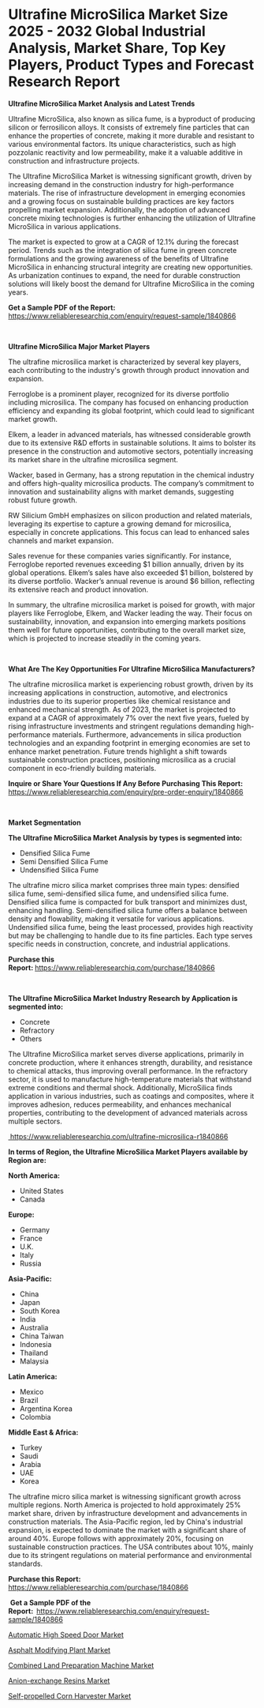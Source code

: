 <p><h1>Ultrafine MicroSilica Market Size 2025 - 2032 Global Industrial Analysis, Market Share, Top Key Players, Product Types and Forecast Research Report</h1></p><p><strong>Ultrafine MicroSilica Market Analysis and Latest Trends</strong></p>
<p><p>Ultrafine MicroSilica, also known as silica fume, is a byproduct of producing silicon or ferrosilicon alloys. It consists of extremely fine particles that can enhance the properties of concrete, making it more durable and resistant to various environmental factors. Its unique characteristics, such as high pozzolanic reactivity and low permeability, make it a valuable additive in construction and infrastructure projects.</p><p>The Ultrafine MicroSilica Market is witnessing significant growth, driven by increasing demand in the construction industry for high-performance materials. The rise of infrastructure development in emerging economies and a growing focus on sustainable building practices are key factors propelling market expansion. Additionally, the adoption of advanced concrete mixing technologies is further enhancing the utilization of Ultrafine MicroSilica in various applications.</p><p>The market is expected to grow at a CAGR of 12.1% during the forecast period. Trends such as the integration of silica fume in green concrete formulations and the growing awareness of the benefits of Ultrafine MicroSilica in enhancing structural integrity are creating new opportunities. As urbanization continues to expand, the need for durable construction solutions will likely boost the demand for Ultrafine MicroSilica in the coming years.</p></p>
<p><strong>Get a Sample PDF of the Report:&nbsp;</strong> <a href="https://www.reliableresearchiq.com/enquiry/request-sample/1840866?utm_campaign=3370&utm_medium=2&utm_source=Github&utm_content=ia&utm_term=03042025&utm_id=ultrafine-microsilica">https://www.reliableresearchiq.com/enquiry/request-sample/1840866</a></p>
<p>&nbsp;</p>
<p><strong>Ultrafine MicroSilica Major Market Players</strong></p>
<p><p>The ultrafine microsilica market is characterized by several key players, each contributing to the industry's growth through product innovation and expansion.</p><p>Ferroglobe is a prominent player, recognized for its diverse portfolio including microsilica. The company has focused on enhancing production efficiency and expanding its global footprint, which could lead to significant market growth.</p><p>Elkem, a leader in advanced materials, has witnessed considerable growth due to its extensive R&D efforts in sustainable solutions. It aims to bolster its presence in the construction and automotive sectors, potentially increasing its market share in the ultrafine microsilica segment.</p><p>Wacker, based in Germany, has a strong reputation in the chemical industry and offers high-quality microsilica products. The company’s commitment to innovation and sustainability aligns with market demands, suggesting robust future growth. </p><p>RW Silicium GmbH emphasizes on silicon production and related materials, leveraging its expertise to capture a growing demand for microsilica, especially in concrete applications. This focus can lead to enhanced sales channels and market expansion.</p><p>Sales revenue for these companies varies significantly. For instance, Ferroglobe reported revenues exceeding $1 billion annually, driven by its global operations. Elkem’s sales have also exceeded $1 billion, bolstered by its diverse portfolio. Wacker’s annual revenue is around $6 billion, reflecting its extensive reach and product innovation.</p><p>In summary, the ultrafine microsilica market is poised for growth, with major players like Ferroglobe, Elkem, and Wacker leading the way. Their focus on sustainability, innovation, and expansion into emerging markets positions them well for future opportunities, contributing to the overall market size, which is projected to increase steadily in the coming years.</p></p>
<p>&nbsp;</p>
<p><strong>What Are The Key Opportunities For Ultrafine MicroSilica Manufacturers?</strong></p>
<p><p>The ultrafine microsilica market is experiencing robust growth, driven by its increasing applications in construction, automotive, and electronics industries due to its superior properties like chemical resistance and enhanced mechanical strength. As of 2023, the market is projected to expand at a CAGR of approximately 7% over the next five years, fueled by rising infrastructure investments and stringent regulations demanding high-performance materials. Furthermore, advancements in silica production technologies and an expanding footprint in emerging economies are set to enhance market penetration. Future trends highlight a shift towards sustainable construction practices, positioning microsilica as a crucial component in eco-friendly building materials.</p></p>
<p><strong>Inquire or Share Your Questions If Any Before Purchasing This Report:</strong> <a href="https://www.reliableresearchiq.com/enquiry/pre-order-enquiry/1840866?utm_campaign=3370&utm_medium=2&utm_source=Github&utm_content=ia&utm_term=03042025&utm_id=ultrafine-microsilica">https://www.reliableresearchiq.com/enquiry/pre-order-enquiry/1840866</a></p>
<p>&nbsp;</p>
<p><strong>Market Segmentation</strong></p>
<p><strong>The Ultrafine MicroSilica Market Analysis by types is segmented into:</strong></p>
<p><ul><li>Densified Silica Fume</li><li>Semi Densified Silica Fume</li><li>Undensified Silica Fume</li></ul></p>
<p><p>The ultrafine micro silica market comprises three main types: densified silica fume, semi-densified silica fume, and undensified silica fume. Densified silica fume is compacted for bulk transport and minimizes dust, enhancing handling. Semi-densified silica fume offers a balance between density and flowability, making it versatile for various applications. Undensified silica fume, being the least processed, provides high reactivity but may be challenging to handle due to its fine particles. Each type serves specific needs in construction, concrete, and industrial applications.</p></p>
<p><strong>Purchase this Report:&nbsp;</strong><a href="https://www.reliableresearchiq.com/purchase/1840866?utm_campaign=3370&utm_medium=2&utm_source=Github&utm_content=ia&utm_term=03042025&utm_id=ultrafine-microsilica">https://www.reliableresearchiq.com/purchase/1840866</a></p>
<p>&nbsp;</p>
<p><strong>The Ultrafine MicroSilica Market Industry Research by Application is segmented into:</strong></p>
<p><ul><li>Concrete</li><li>Refractory</li><li>Others</li></ul></p>
<p><p>The Ultrafine MicroSilica market serves diverse applications, primarily in concrete production, where it enhances strength, durability, and resistance to chemical attacks, thus improving overall performance. In the refractory sector, it is used to manufacture high-temperature materials that withstand extreme conditions and thermal shock. Additionally, MicroSilica finds application in various industries, such as coatings and composites, where it improves adhesion, reduces permeability, and enhances mechanical properties, contributing to the development of advanced materials across multiple sectors.</p></p>
<p><a href="https://www.reliableresearchiq.com/ultrafine-microsilica-r1840866?utm_campaign=3370&utm_medium=2&utm_source=Github&utm_content=ia&utm_term=03042025&utm_id=ultrafine-microsilica">&nbsp;https://www.reliableresearchiq.com/ultrafine-microsilica-r1840866</a></p>
<p><strong>In terms of Region, the Ultrafine MicroSilica Market Players available by Region are:</strong></p>
<p>
    <p> <strong> North America: </strong>
        <ul>
            <li>United States</li>
            <li>Canada</li>
        </ul>
        </p> 
    <p> <strong> Europe: </strong>
        <ul>
            <li>Germany</li>
            <li>France</li>
            <li>U.K.</li>
            <li>Italy</li>
            <li>Russia</li>
        </ul>
        </p> 
    <p> <strong> Asia-Pacific: </strong>
        <ul>
            <li>China</li>
            <li>Japan</li>
            <li>South Korea</li>
            <li>India</li>
            <li>Australia</li>
            <li>China Taiwan</li>
            <li>Indonesia</li>
            <li>Thailand</li>
            <li>Malaysia</li>
        </ul>
        </p> 
    <p> <strong> Latin America: </strong>
        <ul>
            <li>Mexico</li>
            <li>Brazil</li>
            <li>Argentina Korea</li>
            <li>Colombia</li>
        </ul>
        </p> 
    <p> <strong> Middle East & Africa: </strong>
        <ul>
            <li>Turkey</li>
            <li>Saudi</li>
            <li>Arabia</li>
            <li>UAE</li>
            <li>Korea</li>
        </ul>
    </p>
    </p>
<p><p>The ultrafine micro silica market is witnessing significant growth across multiple regions. North America is projected to hold approximately 25% market share, driven by infrastructure development and advancements in construction materials. The Asia-Pacific region, led by China's industrial expansion, is expected to dominate the market with a significant share of around 40%. Europe follows with approximately 20%, focusing on sustainable construction practices. The USA contributes about 10%, mainly due to its stringent regulations on material performance and environmental standards.</p></p>
<p><strong>Purchase this Report: </strong><a href="https://www.reliableresearchiq.com/purchase/1840866?utm_campaign=3370&utm_medium=2&utm_source=Github&utm_content=ia&utm_term=03042025&utm_id=ultrafine-microsilica">https://www.reliableresearchiq.com/purchase/1840866</a></p>
<p>&nbsp;<strong>Get a Sample PDF of the Report:&nbsp;&nbsp;</strong><a href="https://www.reliableresearchiq.com/enquiry/request-sample/1840866?utm_campaign=3370&utm_medium=2&utm_source=Github&utm_content=ia&utm_term=03042025&utm_id=ultrafine-microsilica">https://www.reliableresearchiq.com/enquiry/request-sample/1840866</a></p>
<p><strong></strong></p>
<p><p><a href="https://www.linkedin.com/pulse/automatic-high-speed-door-market-evolution-56-cagr-key-trends-zs8sf?utm_campaign=3370&utm_medium=2&utm_source=Github&utm_content=ia&utm_term=03042025&utm_id=ultrafine-microsilica">Automatic High Speed Door Market</a></p><p><a href="https://www.linkedin.com/pulse/asphalt-modifying-plant-market-analysis-comprehensive-industry-op1sf?utm_campaign=3370&utm_medium=2&utm_source=Github&utm_content=ia&utm_term=03042025&utm_id=ultrafine-microsilica">Asphalt Modifying Plant Market</a></p><p><a href="https://www.linkedin.com/pulse/combined-land-preparation-machine-market-global-insights-regional-nc8of?utm_campaign=3370&utm_medium=2&utm_source=Github&utm_content=ia&utm_term=03042025&utm_id=ultrafine-microsilica">Combined Land Preparation Machine Market</a></p><p><a href="https://github.com/naomaroaoonv/Market-Research-Report-List-1/blob/main/anion-exchange-resins-market.md?utm_campaign=3370&utm_medium=2&utm_source=Github&utm_content=ia&utm_term=03042025&utm_id=ultrafine-microsilica">Anion-exchange Resins Market</a></p><p><a href="https://www.linkedin.com/pulse/self-propelled-corn-harvester-market-analysis-report-2025-2032-t2fkf?utm_campaign=3370&utm_medium=2&utm_source=Github&utm_content=ia&utm_term=03042025&utm_id=ultrafine-microsilica">Self-propelled Corn Harvester Market</a></p></p>